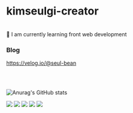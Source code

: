 # kimseulgi-creator

<br>
🌱 I am currently learning front web development

### Blog

https://velog.io/@seul-bean
<br>

##

<br>

![Anurag's GitHub stats](https://github-readme-stats.vercel.app/api?username=kimseulgi-creator&show_icons=true&theme=vue)

<img src="https://img.shields.io/badge/html5-5fc397?style=뱃지모양&logo=html5&logoColor=ffffff"/>
<img src="https://img.shields.io/badge/css3-5fc397?style=css3&logo=css3&logoColor=ffffff"/>
<img src="https://img.shields.io/badge/javascript-5fc397?style=javascript&logo=javascript&logoColor=ffffff"/>
<img src="https://img.shields.io/badge/react-5fc397?style=reactt&logo=react&logoColor=ffffff"/>
<img src="https://img.shields.io/badge/styledcomponents-5fc397?style=styledcomponents&logo=styledcomponents&logoColor=ffffff"/>

<!-- <img src="https://img.shields.io/badge/html5-E34F26?style=뱃지모양&logo=html5&logoColor=ffffff"/>
<img src="https://img.shields.io/badge/css3-1572B6?style=css3&logo=css3&logoColor=ffffff"/>
<img src="https://img.shields.io/badge/javascript-F7DF1E?style=javascript&logo=javascript&logoColor=ffffff"/>
<img src="https://img.shields.io/badge/react-61DAFB?style=reactt&logo=react&logoColor=ffffff"/>
<img src="https://img.shields.io/badge/styledcomponents-DB7093?style=styledcomponents&logo=styledcomponents&logoColor=ffffff"/> -->

<!-- RGB(95,195,151) #5fc397 -->
